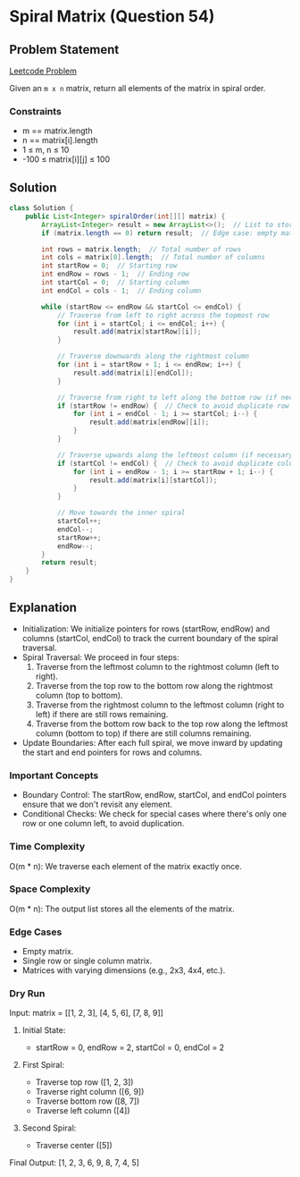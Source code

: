 # Spiral Matrix (Question 54)

## Problem Statement

[Leetcode Problem](https://leetcode.com/problems/spiral-matrix/)

Given an `m x n` matrix, return all elements of the matrix in spiral order.

### Constraints

-   m == matrix.length
-   n == matrix[i].length
-   1 ≤ m, n ≤ 10
-   -100 ≤ matrix[i][j] ≤ 100

## Solution

```java
class Solution {
    public List<Integer> spiralOrder(int[][] matrix) {
        ArrayList<Integer> result = new ArrayList<>();  // List to store the spiral order
        if (matrix.length == 0) return result;  // Edge case: empty matrix

        int rows = matrix.length;  // Total number of rows
        int cols = matrix[0].length;  // Total number of columns
        int startRow = 0;  // Starting row
        int endRow = rows - 1;  // Ending row
        int startCol = 0;  // Starting column
        int endCol = cols - 1;  // Ending column

        while (startRow <= endRow && startCol <= endCol) {
            // Traverse from left to right across the topmost row
            for (int i = startCol; i <= endCol; i++) {
                result.add(matrix[startRow][i]);
            }

            // Traverse downwards along the rightmost column
            for (int i = startRow + 1; i <= endRow; i++) {
                result.add(matrix[i][endCol]);
            }

            // Traverse from right to left along the bottom row (if necessary)
            if (startRow != endRow) {  // Check to avoid duplicate row
                for (int i = endCol - 1; i >= startCol; i--) {
                    result.add(matrix[endRow][i]);
                }
            }

            // Traverse upwards along the leftmost column (if necessary)
            if (startCol != endCol) {  // Check to avoid duplicate column
                for (int i = endRow - 1; i >= startRow + 1; i--) {
                    result.add(matrix[i][startCol]);
                }
            }

            // Move towards the inner spiral
            startCol++;
            endCol--;
            startRow++;
            endRow--;
        }
        return result;
    }
}
```

## Explanation

-   Initialization: We initialize pointers for rows (startRow, endRow) and columns (startCol, endCol) to track the current boundary of the spiral traversal.
-   Spiral Traversal: We proceed in four steps:
    1. Traverse from the leftmost column to the rightmost column (left to right).
    2. Traverse from the top row to the bottom row along the rightmost column (top to bottom).
    3. Traverse from the rightmost column to the leftmost column (right to left) if there are still rows remaining.
    4. Traverse from the bottom row back to the top row along the leftmost column (bottom to top) if there are still columns remaining.
-   Update Boundaries: After each full spiral, we move inward by updating the start and end pointers for rows and columns.

### Important Concepts

-   Boundary Control: The startRow, endRow, startCol, and endCol pointers ensure that we don't revisit any element.
-   Conditional Checks: We check for special cases where there's only one row or one column left, to avoid duplication.

### Time Complexity

O(m \* n): We traverse each element of the matrix exactly once.

### Space Complexity

O(m \* n): The output list stores all the elements of the matrix.

### Edge Cases

-   Empty matrix.
-   Single row or single column matrix.
-   Matrices with varying dimensions (e.g., 2x3, 4x4, etc.).

### Dry Run

Input: matrix = [[1, 2, 3], [4, 5, 6], [7, 8, 9]]

1.  Initial State:

    -   startRow = 0, endRow = 2, startCol = 0, endCol = 2

2.  First Spiral:

    -   Traverse top row ([1, 2, 3])
    -   Traverse right column ([6, 9])
    -   Traverse bottom row ([8, 7])
    -   Traverse left column ([4])

3.  Second Spiral:

    -   Traverse center ([5])

Final Output: [1, 2, 3, 6, 9, 8, 7, 4, 5]
